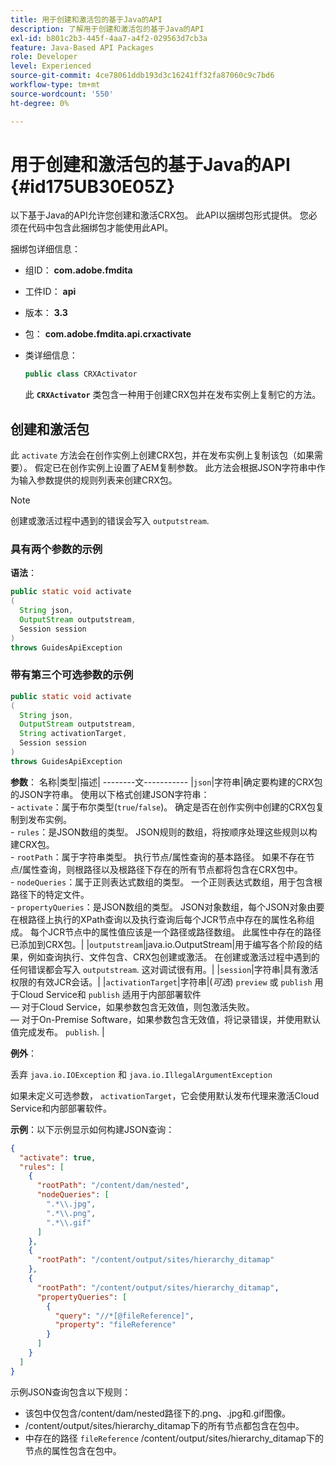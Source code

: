 ```yaml
---
title: 用于创建和激活包的基于Java的API
description: 了解用于创建和激活包的基于Java的API
exl-id: b801c2b3-445f-4aa7-a4f2-029563d7cb3a
feature: Java-Based API Packages
role: Developer
level: Experienced
source-git-commit: 4ce78061ddb193d3c16241ff32fa87060c9c7bd6
workflow-type: tm+mt
source-wordcount: '550'
ht-degree: 0%

---
```


# 用于创建和激活包的基于Java的API {#id175UB30E05Z}

以下基于Java的API允许您创建和激活CRX包。 此API以捆绑包形式提供。 您必须在代码中包含此捆绑包才能使用此API。

捆绑包详细信息：

- 组ID： **com.adobe.fmdita**

- 工件ID： **api**

- 版本： **3.3**

- 包： **com.adobe.fmdita.api.crxactivate**

- 类详细信息：

  ```JAVA
  public class CRXActivator
  ```

  此 **`CRXActivator`** 类包含一种用于创建CRX包并在发布实例上复制它的方法。


## 创建和激活包

此 `activate` 方法会在创作实例上创建CRX包，并在发布实例上复制该包（如果需要）。 假定已在创作实例上设置了AEM复制参数。 此方法会根据JSON字符串中作为输入参数提供的规则列表来创建CRX包。
>[!NOTE]
>
> 创建或激活过程中遇到的错误会写入 `outputstream`.

### 具有两个参数的示例

**语法**：


```JAVA
public static void activate
(
  String json, 
  OutputStream outputstream, 
  Session session
) 
throws GuidesApiException
```

### 带有第三个可选参数的示例

```JAVA
public static void activate
(
  String json, 
  OutputStream outputstream,
  String activationTarget, 
  Session session
) 
throws GuidesApiException
```

**参数**： 名称|类型|描述| --------文----------- |`json`|字符串|确定要构建的CRX包的JSON字符串。 使用以下格式创建JSON字符串： <br>- `activate`：属于布尔类型\(`true`/`false`\)。 确定是否在创作实例中创建的CRX包复制到发布实例。 <br> - `rules`：是JSON数组的类型。 JSON规则的数组，将按顺序处理这些规则以构建CRX包。 <br> - `rootPath`：属于字符串类型。 执行节点/属性查询的基本路径。 如果不存在节点/属性查询，则根路径以及根路径下存在的所有节点都将包含在CRX包中。 <br> - `nodeQueries`：属于正则表达式数组的类型。 一个正则表达式数组，用于包含根路径下的特定文件。 <br> - `propertyQueries`：是JSON数组的类型。 JSON对象数组，每个JSON对象由要在根路径上执行的XPath查询以及执行查询后每个JCR节点中存在的属性名称组成。 每个JCR节点中的属性值应该是一个路径或路径数组。 此属性中存在的路径已添加到CRX包。| |`outputstream`|java.io.OutputStream|用于编写各个阶段的结果，例如查询执行、文件包含、CRX包创建或激活。 在创建或激活过程中遇到的任何错误都会写入 `outputstream`. 这对调试很有用。| |`session`|字符串|具有激活权限的有效JCR会话。| |`activationTarget`|字符串|(*可选*) `preview` 或 `publish` 用于Cloud Service和 `publish` 适用于内部部署软件 <br>  — 对于Cloud Service，如果参数包含无效值，则包激活失败。 <br>  — 对于On-Premise Software，如果参数包含无效值，将记录错误，并使用默认值完成发布。 `publish`. |

**例外**：

丢弃 `java.io.IOException` 和 `java.io.IllegalArgumentException`


如果未定义可选参数， `activationTarget`，它会使用默认发布代理来激活Cloud Service和内部部署软件。


**示例**：以下示例显示如何构建JSON查询：

```JSON
{
  "activate": true,
  "rules": [
    {
      "rootPath": "/content/dam/nested",
      "nodeQueries": [
        ".*\\.jpg",
        ".*\\.png",
        ".*\\.gif"        
      ]
    },
    {
      "rootPath": "/content/output/sites/hierarchy_ditamap"
    },
    {
      "rootPath": "/content/output/sites/hierarchy_ditamap",
      "propertyQueries": [
        {
          "query": "//*[@fileReference]",
          "property": "fileReference"
        }
      ]
    }
  ]
}
```

示例JSON查询包含以下规则：

- 该包中仅包含/content/dam/nested路径下的.png、.jpg和.gif图像。
- /content/output/sites/hierarchy\_ditamap下的所有节点都包含在包中。
- 中存在的路径 `fileReference` /content/output/sites/hierarchy\_ditamap下的节点的属性包含在包中。
